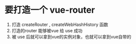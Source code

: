 #  要打造一个 vue-router 
1. 打造 createRouter , createWebHashHistory 函数
2. 打造的router 能够被vue 给 use 成功
3. 被 use 后就可以拿到vue的实例对象，也就可以拿到vue自带的